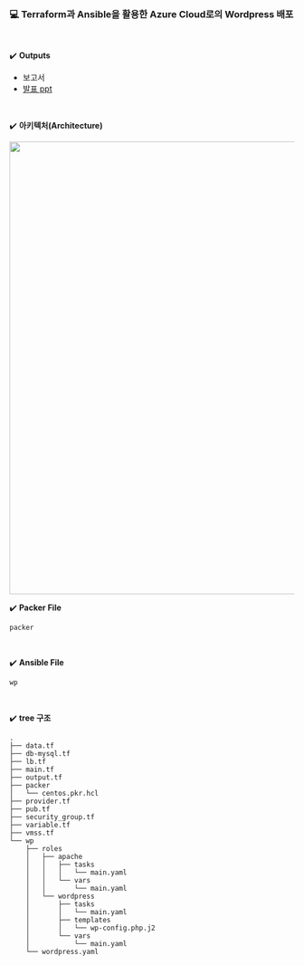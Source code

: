### 💻 Terraform과 Ansible을 활용한 Azure Cloud로의 Wordpress 배포

<br>

✔️ **Outputs**

- 보고서
- [발표 ppt](https://github.com/na3150/Cloud_boot_camp/blob/main/%EB%AF%B8%EB%8B%88%ED%94%84%EB%A1%9C%EC%A0%9D%ED%8A%B83/%EB%AF%B8%EB%8B%88%ED%94%84%EB%A1%9C%EC%A0%9D%ED%8A%B83%20%EB%B0%9C%ED%91%9C%20ppt%20%EC%B5%9C%EC%A2%85%EB%B3%B8.pdf)
<br>


✔️ **아키텍처(Architecture)**

<img src="https://user-images.githubusercontent.com/64996121/167747992-ef93f1cb-01dc-430f-9912-7f6519ba177f.png" width =800/>





 ✔️ **Packer File**
 
`packer`

<br>

 ✔️ **Ansible File**
 
`wp`

<br>

✔️ **tree 구조**

```shell
.
├── data.tf
├── db-mysql.tf
├── lb.tf
├── main.tf
├── output.tf
├── packer
│   └── centos.pkr.hcl
├── provider.tf
├── pub.tf
├── security_group.tf
├── variable.tf
├── vmss.tf
└── wp
    ├── roles
    │   ├── apache
    │   │   ├── tasks
    │   │   │   └── main.yaml
    │   │   └── vars
    │   │       └── main.yaml
    │   └── wordpress
    │       ├── tasks
    │       │   └── main.yaml
    │       ├── templates
    │       │   └── wp-config.php.j2
    │       └── vars
    │           └── main.yaml
    └── wordpress.yaml
```
